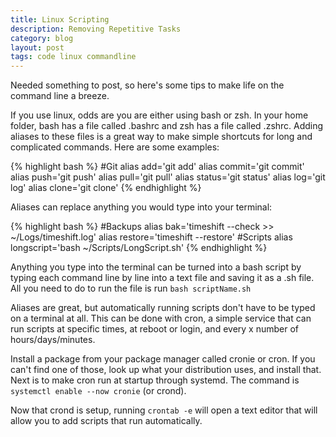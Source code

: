 ```yaml
---
title: Linux Scripting
description: Removing Repetitive Tasks
category: blog
layout: post
tags: code linux commandline
---
```


Needed something to post, so here's some tips to make life on the command line a breeze.

If you use linux, odds are you are either using bash or zsh. In your home folder, bash has a file called .bashrc and zsh has a file called .zshrc. Adding aliases to these files is a great way to make simple shortcuts for long and complicated commands. Here are some examples:

{% highlight bash %}
#Git
alias add='git add'
alias commit='git commit'
alias push='git push'
alias pull='git pull'
alias status='git status'
alias log='git log'
alias clone='git clone'
{% endhighlight %}

Aliases can replace anything you would type into your terminal:

{% highlight bash %}
#Backups
alias bak='timeshift --check >> ~/Logs/timeshift.log'
alias restore='timeshift --restore'
#Scripts
alias longscript='bash ~/Scripts/LongScript.sh'
{% endhighlight %}

Anything you type into the terminal can be turned into a bash script by typing each command line by line into a text file and saving it as a .sh file. All you need to do to run the file is run `bash scriptName.sh`

Aliases are great, but automatically running scripts don't have to be typed on a terminal at all. This can be done with cron, a simple service that can run scripts at specific times, at reboot or login, and every x number of hours/days/minutes.

Install a package from your package manager called cronie or cron. If you can't find one of those, look up what your distribution uses, and install that. Next is to make cron run at startup through systemd. The command is `systemctl enable --now cronie` (or crond).

Now that crond is setup, running `crontab -e` will open a text editor that will allow you to add scripts that run automatically.
